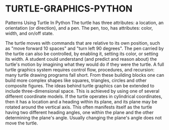 # TURTLE-GRAPHICS-PYTHON
Patterns Using Turtle In Python
The turtle has three attributes: a location, an orientation (or direction), and a pen. The pen, too, has attributes: color, width, and on/off state.

The turtle moves with commands that are relative to its own position, such as "move forward 10 spaces" and "turn left 90 degrees". The pen carried by the turtle can also be controlled, by enabling it, setting its color, or setting its width. A student could understand (and predict and reason about) the turtle's motion by imagining what they would do if they were the turtle.
A full turtle graphics system requires control flow, procedures, and recursion: many turtle drawing programs fall short. From these building blocks one can build more complex shapes like squares, triangles, circles and other composite figures.
The ideas behind turtle graphics can be extended to include three-dimensional space. This is achieved by using one of several different coordinate models. If the turtle operates in cylindrical coordinates, then it has a location and a heading within its plane, and its plane may be rotated around the vertical axis. This often manifests itself as the turtle having two different heading angles, one within the plane and the other determining the plane's angle. Usually changing the plane's angle does not move the turtle.

